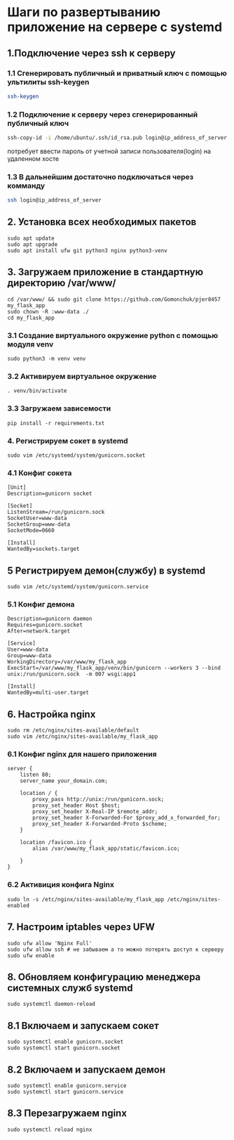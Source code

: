 # Шаги по развертыванию приложение на сервере c systemd
## 1.Подключение через ssh к серверу
### 1.1 Сгенерировать публичный и приватный ключ с помощью ультилиты ssh-keygen
```bash
ssh-keygen
```
### 1.2 Подключение к серверу через сгенерированный публичный ключ
```bash
ssh-copy-id -i /home/ubuntu/.ssh/id_rsa.pub login@ip_address_of_server
```
потребует ввести пароль от учетной записи пользователя(login) на удаленном хосте
### 1.3 В дальнейшим достаточно подключаться через комманду
```bash
ssh login@ip_address_of_server
```
## 2. Установка всех необходимых пакетов
```
sudo apt update
sudo apt upgrade
sudo apt install ufw git python3 nginx python3-venv 
```
## 3. Загружаем приложение в стандартную директорию /var/www/
```
cd /var/www/ && sudo git clone https://github.com/Gomonchuk/pjer8457 my_flask_app 
sudo chown -R :www-data ./
cd my_flask_app
```
### 3.1 Создание виртуального окружение python с помощью модуля venv
```
sudo python3 -m venv venv
```
### 3.2 Активируем виртуальное окружение
```
. venv/bin/activate
```
### 3.3 Загружаем зависемости
```
pip install -r requirements.txt
```
### 4. Регистрируем сокет в systemd
```
sudo vim /etc/systemd/system/gunicorn.socket
```
### 4.1 Конфиг сокета
```
[Unit]
Description=gunicorn socket

[Socket]
ListenStream=/run/gunicorn.sock
SocketUser=www-data
SocketGroup=www-data
SocketMode=0660

[Install]
WantedBy=sockets.target
```
## 5 Регистрируем демон(службу) в systemd
```
sudo vim /etc/systemd/system/gunicorn.service
```
### 5.1 Конфиг демона
```
Description=gunicorn daemon
Requires=gunicorn.socket
After=network.target

[Service]
User=www-data
Group=www-data
WorkingDirectory=/var/www/my_flask_app
ExecStart=/var/www/my_flask_app/venv/bin/gunicorn --workers 3 --bind unix:/run/gunicorn.sock  -m 007 wsgi:app1

[Install]
WantedBy=multi-user.target
```
## 6. Настройка nginx
```
sudo rm /etc/nginx/sites-available/default
sudo vim /etc/nginx/sites-available/my_flask_app
```
### 6.1 Конфиг nginx для нашего приложения
```
server {
    listen 80;
    server_name your_domain.com;

    location / {
        proxy_pass http://unix:/run/gunicorn.sock;
        proxy_set_header Host $host;
        proxy_set_header X-Real-IP $remote_addr;
        proxy_set_header X-Forwarded-For $proxy_add_x_forwarded_for;
        proxy_set_header X-Forwarded-Proto $scheme;
    }

    location /favicon.ico {
        alias /var/www/my_flask_app/static/favicon.ico;

    }
}
```
### 6.2 Активиция конфига Nginx
```
sudo ln -s /etc/nginx/sites-available/my_flask_app /etc/nginx/sites-enabled
```
## 7. Настроим iptables через UFW
```
sudo ufw allow 'Nginx Full'
sudo ufw allow ssh # не забываем а то можно потерять доступ к серверу
sudo ufw enable
```
## 8. Обновляем конфигурацию менеджера системных служб systemd
```
sudo systemctl daemon-reload
```
## 8.1 Включаем и запускаем сокет
```
sudo systemctl enable gunicorn.socket
sudo systemctl start gunicorn.socket
```
## 8.2 Включаем и запускаем демон
```
sudo systemctl enable gunicorn.service
sudo systemctl start gunicorn.service
```
## 8.3 Перезагружаем nginx
```
sudo systemctl reload nginx
```

